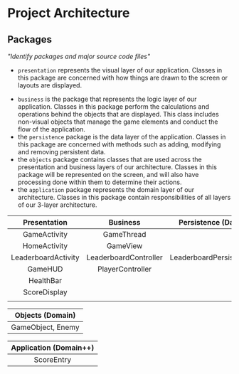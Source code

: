 # Project Architecture

## Packages

*"Identify packages and major source code files"*

* `presentation` represents the visual layer of our application. Classes in this package are concerned with how things are drawn to the screen or layouts are displayed.
- `business` is the package that represents the logic layer of our application. Classes in this package perform the calculations and operations behind the objects that are displayed. This class includes non-visual objects that manage the game elements and conduct the flow of the application.
-  the `persistence` package is the data layer of the application. Classes in this package are concerned with methods such as adding, modifying and removing persistent data.
- the `objects` package contains classes that are used across the presentation and business layers of our architecture. Classes in this package will be represented on the screen, and will also have processing done within them to determine their actions.
- the `application` package represents the domain layer of our architecture. Classes in this package contain responsibilities of all layers of our 3-layer architecture.

|    Presentation     |       Business        |   Persistence (Data)   |
| :-----------------: | :-------------------: | :--------------------: |
|    GameActivity     |      GameThread       |                        |
|    HomeActivity     |       GameView        |                        |
| LeaderboardActivity | LeaderboardController | LeaderboardPersistence |
|       GameHUD       |   PlayerController    |                        |
|      HealthBar      |                       |                        |
|    ScoreDisplay     |                       |                        |
|                     |                       |                        |

| Objects (Domain)  |
| :---------------: |
| GameObject, Enemy |

| Application (Domain++) |
| :--------------------: |
|       ScoreEntry       |

